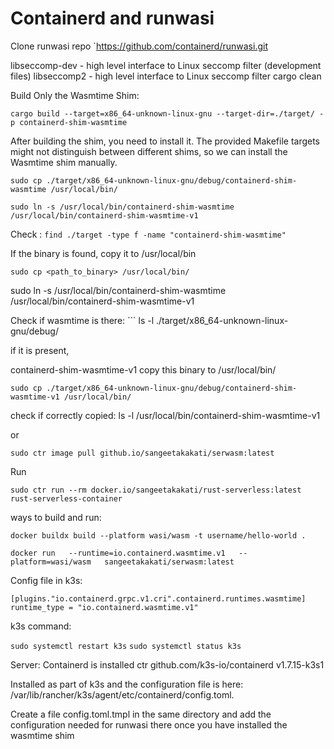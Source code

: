 # Containerd and runwasi

Clone runwasi repo
`https://github.com/containerd/runwasi.git


libseccomp-dev - high level interface to Linux seccomp filter (development files)
libseccomp2 - high level interface to Linux seccomp filter
cargo clean

Build Only the Wasmtime Shim:

``` cargo build --target=x86_64-unknown-linux-gnu --target-dir=./target/ -p containerd-shim-wasmtime ```

After building the shim, you need to install it. The provided Makefile targets might not distinguish between different shims, so we can install the Wasmtime shim manually.

```sudo cp ./target/x86_64-unknown-linux-gnu/debug/containerd-shim-wasmtime /usr/local/bin/```

```sudo ln -s /usr/local/bin/containerd-shim-wasmtime /usr/local/bin/containerd-shim-wasmtime-v1```


Check : ``` find ./target -type f -name "containerd-shim-wasmtime" ```

If the binary is found, copy it to /usr/local/bin

``` sudo cp <path_to_binary> /usr/local/bin/ ```

sudo ln -s /usr/local/bin/containerd-shim-wasmtime  /usr/local/bin/containerd-shim-wasmtime-v1

Check if wasmtime is there: ``` ls -l ./target/x86_64-unknown-linux-gnu/debug/

if it is present,

containerd-shim-wasmtime-v1
copy this binary to /usr/local/bin/

```sudo cp ./target/x86_64-unknown-linux-gnu/debug/containerd-shim-wasmtime-v1 /usr/local/bin/```

check if correctly copied:
ls -l /usr/local/bin/containerd-shim-wasmtime-v1


or

```sudo ctr image pull github.io/sangeetakakati/serwasm:latest```

Run

```sudo ctr run --rm docker.io/sangeetakakati/rust-serverless:latest rust-serverless-container```


ways to build and run:

```docker buildx build --platform wasi/wasm -t username/hello-world .```


```docker run   --runtime=io.containerd.wasmtime.v1   --platform=wasi/wasm   sangeetakakati/serwasm:latest```


Config file in k3s:

```[plugins."io.containerd.grpc.v1.cri".containerd.runtimes.wasmtime]```
  ```runtime_type = "io.containerd.wasmtime.v1"```

  k3s command:

```sudo systemctl restart k3s```
```sudo systemctl status k3s```

Server:
Containerd is installed ctr github.com/k3s-io/containerd v1.7.15-k3s1

Installed as part of k3s and the configuration file is here: /var/lib/rancher/k3s/agent/etc/containerd/config.toml.

Create a file config.toml.tmpl in the same directory and add the configuration needed for runwasi there once you have installed the wasmtime shim
 

